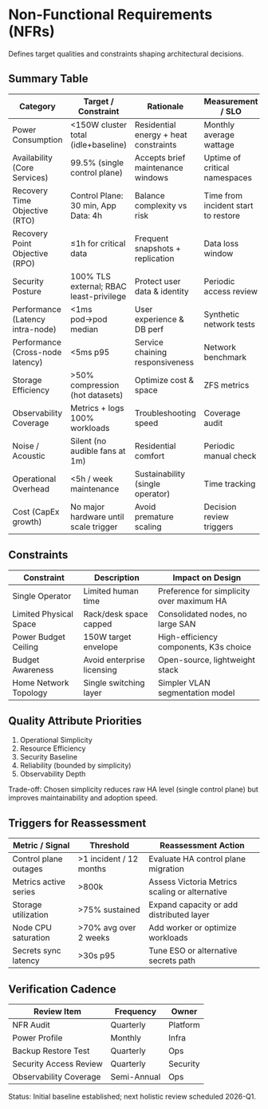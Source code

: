 # Non-Functional Requirements (NFRs)

Defines target qualities and constraints shaping architectural decisions.

## Summary Table

| Category | Target / Constraint | Rationale | Measurement / SLO | Current State |
|----------|---------------------|-----------|-------------------|---------------|
| Power Consumption | <150W cluster total (idle+baseline) | Residential energy + heat constraints | Monthly average wattage | ~140W baseline (est.) |
| Availability (Core Services) | 99.5% (single control plane) | Accepts brief maintenance windows | Uptime of critical namespaces | Within target |
| Recovery Time Objective (RTO) | Control Plane: 30 min, App Data: 4h | Balance complexity vs risk | Time from incident start to restore | Not yet formally timed |
| Recovery Point Objective (RPO) | ≤1h for critical data | Frequent snapshots + replication | Data loss window | Hourly snapshots configured |
| Security Posture | 100% TLS external; RBAC least-privilege | Protect user data & identity | Periodic access review | TLS enforced |
| Performance (Latency intra-node) | <1ms pod→pod median | User experience & DB perf | Synthetic network tests | Achieved |
| Performance (Cross-node latency) | <5ms p95 | Service chaining responsiveness | Network benchmark | Achieved |
| Storage Efficiency | >50% compression (hot datasets) | Optimize cost & space | ZFS metrics | ~55% |
| Observability Coverage | Metrics + logs 100% workloads | Troubleshooting speed | Coverage audit | ~95% (traces partial) |
| Noise / Acoustic | Silent (no audible fans at 1m) | Residential comfort | Periodic manual check | Met |
| Operational Overhead | <5h / week maintenance | Sustainability (single operator) | Time tracking | Approx. 3h |
| Cost (CapEx growth) | No major hardware until scale trigger | Avoid premature scaling | Decision review triggers | Stable |

## Constraints

| Constraint | Description | Impact on Design |
|-----------|-------------|------------------|
| Single Operator | Limited human time | Preference for simplicity over maximum HA |
| Limited Physical Space | Rack/desk space capped | Consolidated nodes, no large SAN |
| Power Budget Ceiling | 150W target envelope | High-efficiency components, K3s choice |
| Budget Awareness | Avoid enterprise licensing | Open-source, lightweight stack |
| Home Network Topology | Single switching layer | Simpler VLAN segmentation model |

## Quality Attribute Priorities

1. Operational Simplicity
2. Resource Efficiency
3. Security Baseline
4. Reliability (bounded by simplicity)
5. Observability Depth

Trade-off: Chosen simplicity reduces raw HA level (single control plane) but improves maintainability and adoption speed.

## Triggers for Reassessment

| Metric / Signal | Threshold | Reassessment Action |
|-----------------|-----------|---------------------|
| Control plane outages | >1 incident / 12 months | Evaluate HA control plane migration |
| Metrics active series | >800k | Assess Victoria Metrics scaling or alternative |
| Storage utilization | >75% sustained | Expand capacity or add distributed layer |
| Node CPU saturation | >70% avg over 2 weeks | Add worker or optimize workloads |
| Secrets sync latency | >30s p95 | Tune ESO or alternative secrets path |

## Verification Cadence

| Review Item | Frequency | Owner |
|-------------|-----------|-------|
| NFR Audit | Quarterly | Platform |
| Power Profile | Monthly | Infra |
| Backup Restore Test | Quarterly | Ops |
| Security Access Review | Quarterly | Security |
| Observability Coverage | Semi-Annual | Ops |

Status: Initial baseline established; next holistic review scheduled 2026-Q1.